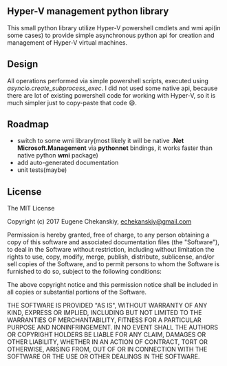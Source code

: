 ## Hyper-V management python library

This small python library utilize Hyper-V powershell cmdlets and wmi api(in some cases) to provide simple asynchronous
python api for creation and management of Hyper-V virtual machines.

## Design

All operations performed via simple powershell scripts, executed using *asyncio.create_subprocess_exec*. I did not used
some native api, because there are lot of existing powershell code for working with Hyper-V, so it is much simpler just 
to copy-paste that code :smile:.

## Roadmap

* switch to some wmi library(most likely it will be native **.Net Microsoft.Management**  via **pythonnet** bindings, it
works faster than native python **wmi** package)
* add auto-generated documentation
* unit tests(maybe)

## License

The MIT License

Copyright (c) 2017 Eugene Chekanskiy, echekanskiy@gmail.com

Permission is hereby granted, free of charge, to any person obtaining a copy
of this software and associated documentation files (the "Software"), to deal
in the Software without restriction, including without limitation the rights
to use, copy, modify, merge, publish, distribute, sublicense, and/or sell
copies of the Software, and to permit persons to whom the Software is
furnished to do so, subject to the following conditions:

The above copyright notice and this permission notice shall be included in
all copies or substantial portions of the Software.

THE SOFTWARE IS PROVIDED "AS IS", WITHOUT WARRANTY OF ANY KIND, EXPRESS OR
IMPLIED, INCLUDING BUT NOT LIMITED TO THE WARRANTIES OF MERCHANTABILITY,
FITNESS FOR A PARTICULAR PURPOSE AND NONINFRINGEMENT. IN NO EVENT SHALL THE
AUTHORS OR COPYRIGHT HOLDERS BE LIABLE FOR ANY CLAIM, DAMAGES OR OTHER
LIABILITY, WHETHER IN AN ACTION OF CONTRACT, TORT OR OTHERWISE, ARISING FROM,
OUT OF OR IN CONNECTION WITH THE SOFTWARE OR THE USE OR OTHER DEALINGS IN
THE SOFTWARE.